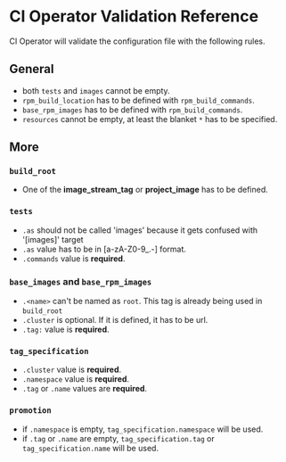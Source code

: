 # CI Operator Validation Reference

CI Operator will validate the configuration file with the following rules.


## General
* both `tests` and `images` cannot be empty.
* `rpm_build_location` has to be defined with `rpm_build_commands`.
* `base_rpm_images` has to be defined with `rpm_build_commands`.
* `resources` cannot be empty, at least the blanket `*` has to be specified.

## More
### `build_root`
* One of the **image_stream_tag** or **project_image** has to be defined.


### `tests`
* `.as` should not be called 'images' because it gets confused with '[images]' target
* `.as` value has to be in [a-zA-Z0-9_.-] format.
* `.commands` value is **required**.

### `base_images` and `base_rpm_images`
* `.<name>` can't be named as `root`. This tag is already being used in `build_root`
* `.cluster` is optional. If it is defined, it has to be url.
* `.tag:` value is **required**.


### `tag_specification`
* `.cluster` value is **required**.
* `.namespace` value is **required**.
* `.tag` or `.name` values are **required**.

### `promotion`
* if `.namespace` is empty, `tag_specification.namespace` will be used.
* if `.tag` or `.name` are empty, `tag_specification.tag` or `tag_specification.name` will be used.

